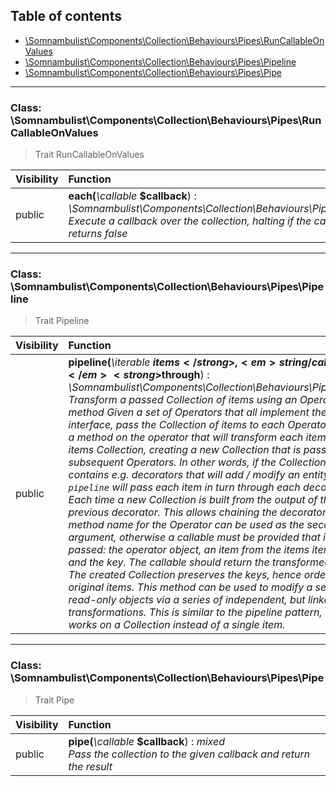 ## Table of contents

- [\Somnambulist\Components\Collection\Behaviours\Pipes\RunCallableOnValues](#class-somnambulistcomponentscollectionbehaviourspipesruncallableonvalues)
- [\Somnambulist\Components\Collection\Behaviours\Pipes\Pipeline](#class-somnambulistcomponentscollectionbehaviourspipespipeline)
- [\Somnambulist\Components\Collection\Behaviours\Pipes\Pipe](#class-somnambulistcomponentscollectionbehaviourspipespipe)

<hr />

### Class: \Somnambulist\Components\Collection\Behaviours\Pipes\RunCallableOnValues

> Trait RunCallableOnValues

| Visibility | Function |
|:-----------|:---------|
| public | <strong>each(</strong><em>\callable</em> <strong>$callback</strong>)</strong> : <em>\Somnambulist\Components\Collection\Behaviours\Pipes\static</em><br /><em>Execute a callback over the collection, halting if the callback returns false</em> |

<hr />

### Class: \Somnambulist\Components\Collection\Behaviours\Pipes\Pipeline

> Trait Pipeline

| Visibility | Function |
|:-----------|:---------|
| public | <strong>pipeline(</strong><em>\iterable</em> <strong>$items</strong>, <em>string/callable</em> <strong>$through</strong>)</strong> : <em>\Somnambulist\Components\Collection\Behaviours\Pipes\static</em><br /><em>Transform a passed Collection of items using an Operator method Given a set of Operators that all implement the same interface, pass the Collection of items to each Operator, calling a method on the operator that will transform each item in the items Collection, creating a new Collection that is passed to subsequent Operators. In other words, if the Collection contains e.g. decorators that will add / modify an entity, then `pipeline` will pass each item in turn through each decorator. Each time a new Collection is built from the output of the previous decorator. This allows chaining the decorator calls. A method name for the Operator can be used as the second argument, otherwise a callable must be provided that is passed: the operator object, an item from the items iterable and the key. The callable should return the transformed item. The created Collection preserves the keys, hence order, of the original items. This method can be used to modify a set of read-only objects via a series of independent, but linked transformations. This is similar to the pipeline pattern, except it works on a Collection instead of a single item.</em> |

<hr />

### Class: \Somnambulist\Components\Collection\Behaviours\Pipes\Pipe

> Trait Pipe

| Visibility | Function |
|:-----------|:---------|
| public | <strong>pipe(</strong><em>\callable</em> <strong>$callback</strong>)</strong> : <em>mixed</em><br /><em>Pass the collection to the given callback and return the result</em> |

